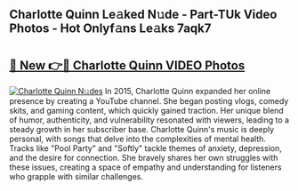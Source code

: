 ## Charlotte Quinn Le𝚊ked N𝚞de - Part-TUk Video Photos - Hot Onlyf𝚊ns Le𝚊ks 7aqk7

# <h2><a href="http://ab77763.deff.icu/?id=Charlotte+Quinn">🔗 New 👉🔴 Charlotte Quinn VIDEO Photos</a></h2>

[![Charlotte Quinn N𝚞des](https://i.imgur.com/rIISA9y.gif)](http://ab77763.deff.icu/?id=Charlotte+Quinn)
In 2015, Charlotte Quinn expanded her online presence by creating a YouTube channel. She began posting vlogs, comedy skits, and gaming content, which quickly gained traction. Her unique blend of humor, authenticity, and vulnerability resonated with viewers, leading to a steady growth in her subscriber base. Charlotte Quinn's music is deeply personal, with songs that delve into the complexities of mental health. Tracks like "Pool Party" and "Softly" tackle themes of anxiety, depression, and the desire for connection. She bravely shares her own struggles with these issues, creating a space of empathy and understanding for listeners who grapple with similar challenges.
